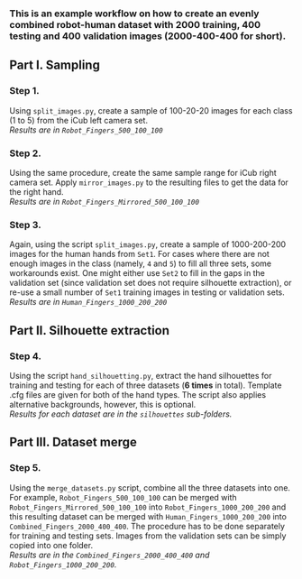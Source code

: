 ### This is an example workflow on how to create an evenly combined robot-human dataset with 2000 training, 400 testing and 400 validation images (2000-400-400 for short).

## Part I. Sampling
### Step 1.
Using `split_images.py`, create a sample of 100-20-20 images for each class (1 to 5) from the iCub left camera set.  
*Results are in `Robot_Fingers_500_100_100`*
### Step 2.
Using the same procedure, create the same sample range for iCub right camera set.
Apply `mirror_images.py` to the resulting files to get the data for the right hand.  
*Results are in `Robot_Fingers_Mirrored_500_100_100`*
### Step 3.
Again, using the script `split_images.py`, create a sample of 1000-200-200 images for the human hands from `Set1`.
For cases where there are not enough images in the class (namely, `4` and `5`) to fill all three sets, some workarounds exist.
One might either use `Set2` to fill in the gaps in the validation set (since validation set does not require silhouette extraction), or re-use a small number of `Set1` training images in testing or validation sets.  
*Results are in `Human_Fingers_1000_200_200`*
## Part II. Silhouette extraction
### Step 4.
Using the script `hand_silhouetting.py`, extract the hand silhouettes for training and testing for each of three datasets (**6 times** in total).
Template .cfg files are given for both of the hand types.
The script also applies alternative backgrounds, however, this is optional.  
*Results for each dataset are in the `silhouettes` sub-folders.*
## Part III. Dataset merge
### Step 5.
Using the `merge_datasets.py` script, combine all the three datasets into one. For example, `Robot_Fingers_500_100_100` can be merged with `Robot_Fingers_Mirrored_500_100_100` into `Robot_Fingers_1000_200_200` and this resulting dataset can be merged with `Human_Fingers_1000_200_200` into `Combined_Fingers_2000_400_400`. The procedure has to be done separately for training and testing sets. Images from the validation sets can be simply copied into one folder.  
*Results are in the `Combined_Fingers_2000_400_400` and `Robot_Fingers_1000_200_200`.*
